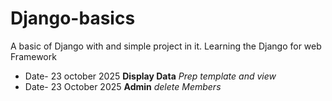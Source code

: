 # Django-basics
A basic of Django with and simple project in it.
Learning the Django for web Framework
- Date- 23 october 2025 **Display Data** *Prep template and view*
- Date- 23 October 2025 **Admin** *delete Members*
